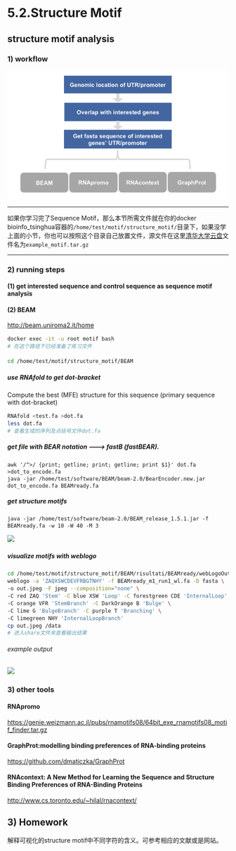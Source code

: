 # 5.2.Structure Motif

## structure motif analysis
### 1) workflow
![](../../.gitbook/assets/structure_motif.pipeline.png)

---
如果你学习完了Sequence Motif，那么本节所需文件就在你的docker bioinfo_tsinghua容器的`/home/test/motif/structure_motif/`目录下，如果没学上面的小节，你也可以按照这个目录自己放置文件，源文件在这里[清华大学云盘](https://cloud.tsinghua.edu.cn/d/8bf3e363bae145c69469/)文件名为`example_motif.tar.gz`

---
### 2) running steps

#### (1) get interested sequence and control sequence as sequence motif analysis
#### (2) BEAM
http://beam.uniroma2.it/home


```bash
docker exec -it -u root motif bash
# 在这个路径下已经准备了练习文件

cd /home/test/motif/structure_motif/BEAM
```

##### use RNAfold to get dot-bracket
Compute the best (MFE) structure for this sequence (primary sequence with dot-bracket)
```bash
RNAfold <test.fa >dot.fa
less dot.fa
# 查看生成的序列及点括号文件dot.fa
```

##### get file with BEAR notation ---> fastB (fastBEAR).


```
awk '/^>/ {print; getline; print; getline; print $1}' dot.fa >dot_to_encode.fa
java -jar /home/test/software/BEAM/beam-2.0/BearEncoder.new.jar dot_to_encode.fa BEAMready.fa
```

##### get structure motifs
```
java -jar /home/test/software/beam-2.0/BEAM_release_1.5.1.jar -f BEAMready.fa -w 10 -W 40 -M 3
```

![](https://tva1.sinaimg.cn/large/006y8mN6ly1g85tflwz2qj30pw0citaq.jpg)

##### visualize motifs with weblogo

```bash
cd /home/test/motif/structure_motif/BEAM/risultati/BEAMready/webLogoOut/motifs
weblogo -a 'ZAQXSWCDEVFRBGTNHY' -f BEAMready_m1_run1_wl.fa -D fasta \
-o out.jpeg -F jpeg --composition="none" \
-C red ZAQ 'Stem' -C blue XSW 'Loop' -C forestgreen CDE 'InternalLoop' \
-C orange VFR 'StemBranch' -C DarkOrange B 'Bulge' \
-C lime G 'BulgeBranch' -C purple T 'Branching' \
-C limegreen NHY 'InternalLoopBranch'
cp out.jpeg /data
# 进入share文件夹查看输出结果
```

###### example output
![](https://tva1.sinaimg.cn/large/006y8mN6ly1g85thyjml0j30ok08sgo9.jpg)


### 3) other tools 
#### RNApromo
https://genie.weizmann.ac.il/pubs/rnamotifs08/64bit_exe_rnamotifs08_motif_finder.tar.gz
#### GraphProt:modelling binding preferences of RNA-binding proteins
https://github.com/dmaticzka/GraphProt
#### RNAcontext: A New Method for Learning the Sequence and Structure Binding Preferences of RNA-Binding Proteins
http://www.cs.toronto.edu/~hilal/rnacontext/

## 3\) Homework
解释可视化的structure motif中不同字符的含义。可参考相应的文献或是网站。
